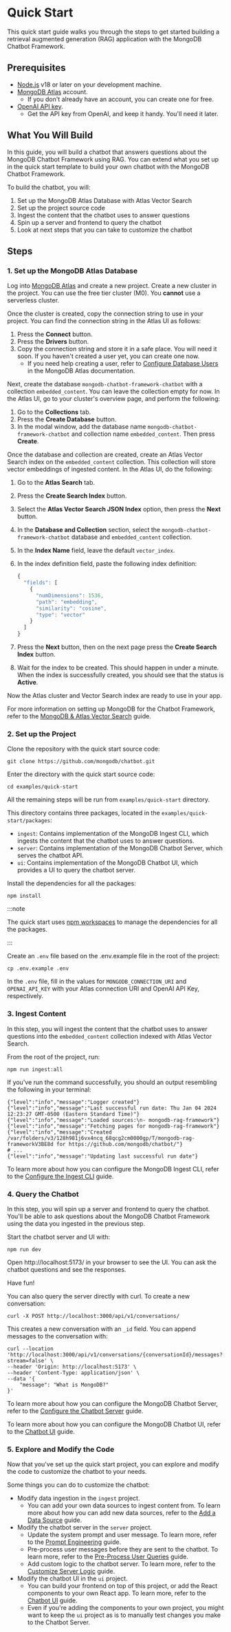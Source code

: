 # Quick Start

This quick start guide walks you through the steps to get started building
a retrieval augmented generation (RAG) application with the MongoDB Chatbot Framework.

## Prerequisites

- [Node.js](https://nodejs.org/en/) v18 or later on your development machine.
- [MongoDB Atlas](https://www.mongodb.com/cloud/atlas) account.
  - If you don't already have an account, you can create one for free.
- [OpenAI API key](https://platform.openai.com/docs/quickstart?context=node).
  - Get the API key from OpenAI, and keep it handy. You'll need it later.

## What You Will Build

In this guide, you will build a chatbot that answers questions about
the MongoDB Chatbot Framework using RAG.
You can extend what you set up in the quick start template
to build your own chatbot with the MongoDB Chatbot Framework.

To build the chatbot, you will:

1. Set up the MongoDB Atlas Database with Atlas Vector Search
1. Set up the project source code
1. Ingest the content that the chatbot uses to answer questions
1. Spin up a server and frontend to query the chatbot
1. Look at next steps that you can take to customize the chatbot

## Steps

### 1. Set up the MongoDB Atlas Database

Log into [MongoDB Atlas](https://cloud.mongodb.com/) and create a new project. Create a new cluster in the project.
You can use the free tier cluster (M0). You **cannot** use a serverless cluster.

Once the cluster is created, copy the connection string to use in your project.
You can find the connection string in the Atlas UI as follows:

1. Press the **Connect** button.
1. Press the **Drivers** button.
1. Copy the connection string and store it in a safe place.
   You will need it soon. If you haven't created a user yet, you can create one now.
   - If you need help creating a user, refer to [Configure Database Users](https://www.mongodb.com/docs/atlas/security-add-mongodb-users/) in the MongoDB Atlas documentation.

Next, create the database `mongodb-chatbot-framework-chatbot` with a collection
`embedded_content`. You can leave the collection empty for now.
In the Atlas UI, go to your cluster's overview page, and perform the following:

1. Go to the **Collections** tab.
1. Press the **Create Database** button.
1. In the modal window, add the database name `mongodb-chatbot-framework-chatbot`
   and collection name `embedded_content`. Then press **Create**.

Once the database and collection are created, create an Atlas Vector Search index
on the `embedded_content` collection. This collection will store vector embeddings of ingested content. In the Atlas UI, do the following:

1. Go to the **Atlas Search** tab.
1. Press the **Create Search Index** button.
1. Select the **Atlas Vector Search JSON Index** option, then press the **Next** button.
1. In the **Database and Collection** section, select the
   `mongodb-chatbot-framework-chatbot` database and `embedded_content` collection.
1. In the **Index Name** field, leave the default `vector_index`.
1. In the index definition field, paste the following index definition:

   ```js
   {
     "fields": [
       {
         "numDimensions": 1536,
         "path": "embedding",
         "similarity": "cosine",
         "type": "vector"
       }
     ]
   }
   ```

1. Press the **Next** button, then on the next page press the **Create Search Index** button.
1. Wait for the index to be created. This should happen in under a minute.
   When the index is successfully created, you should see that the status is **Active**.

Now the Atlas cluster and Vector Search index are ready to use in your app.

For more information on setting up MongoDB for the Chatbot Framework,
refer to the [MongoDB & Atlas Vector Search](./mongodb.md) guide.

### 2. Set up the Project

Clone the repository with the quick start source code:

```shell
git clone https://github.com/mongodb/chatbot.git
```

Enter the directory with the quick start source code:

```shell
cd examples/quick-start
```

All the remaining steps will be run from `examples/quick-start` directory.

This directory contains three packages, located in the `examples/quick-start/packages`:

- `ingest`: Contains implementation of the MongoDB Ingest CLI, which ingests the content that the chatbot uses to answer questions.
- `server`: Contains implementation of the MongoDB Chatbot Server, which serves the chatbot API.
- `ui`: Contains implementation of the MongoDB Chatbot UI, which provides a UI to query the chatbot server.

Install the dependencies for all the packages:

```shell
npm install
```

:::note

The quick start uses [npm workspaces](https://docs.npmjs.com/cli/v8/using-npm/workspaces)
to manage the dependencies for all the packages.

:::

Create an `.env` file based on the .env.example file in the root of the project:

```shell
cp .env.example .env
```

In the `.env` file, fill in the values for `MONGODB_CONNECTION_URI` and `OPENAI_API_KEY`
with your Atlas connection URI and OpenAI API Key, respectively.

### 3. Ingest Content

In this step, you will ingest the content that the chatbot uses to answer questions
into the `embedded_content` collection indexed with Atlas Vector Search.

From the root of the project, run:

```shell
npm run ingest:all
```

If you've run the command successfully, you should an output resembling the following
in your terminal:

```shell
{"level":"info","message":"Logger created"}
{"level":"info","message":"Last successful run date: Thu Jan 04 2024 12:23:27 GMT-0500 (Eastern Standard Time)"}
{"level":"info","message":"Loaded sources:\n- mongodb-rag-framework"}
{"level":"info","message":"Fetching pages for mongodb-rag-framework"}
{"level":"info","message":"Created /var/folders/v3/128h981j6vx4ncq_68qcg2cm0000gp/T/mongodb-rag-frameworkV3BE8d for https://github.com/mongodb/chatbot/"}
# ...
{"level":"info","message":"Updating last successful run date"}
```

To learn more about how you can configure the MongoDB Ingest CLI,
refer to the [Configure the Ingest CLI](./ingest/configure.md) guide.

### 4. Query the Chatbot

In this step, you will spin up a server and frontend to query the chatbot.
You'll be able to ask questions about the MongoDB Chatbot Framework
using the data you ingested in the previous step.

Start the chatbot server and UI with:

```shell
npm run dev
```

Open http://localhost:5173/ in your browser to see the UI.
You can ask the chatbot questions and see the responses.

Have fun!

You can also query the server directly with curl. To create a new conversation:

```shell
curl -X POST http://localhost:3000/api/v1/conversations/
```

This creates a new conversation with an `_id` field. You can append messages to the conversation with: 

```shell
curl --location 'http://localhost:3000/api/v1/conversations/{conversationId}/messages?stream=false' \
--header 'Origin: http://localhost:5173' \
--header 'Content-Type: application/json' \
--data '{
    "message": "What is MongoDB?"
}'
```

To learn more about how you can configure the MongoDB Chatbot Server,
refer to the [Configure the Chatbot Server](./server/configure.md) guide.

To learn more about how you can configure the MongoDB Chatbot UI,
refer to the [Chatbot UI](./ui.md) guide.

### 5. Explore and Modify the Code

Now that you've set up the quick start project, you can explore and modify the code
to customize the chatbot to your needs.

Some things you can do to customize the chatbot:

- Modify data ingestion in the `ingest` project.
  - You can add your own data sources to ingest content from.
    To learn more about how you can add new data sources, refer to the [Add a Data Source](./ingest/data-sources.md) guide.
- Modify the chatbot server in the `server` project.
  - Update the system prompt and user message. To learn more, refer to the [Prompt Engineering](./server/llm.md#prompt-engineering) guide.
  - Pre-process user messages before they are sent to the chatbot.
    To learn more, refer to the [Pre-Process User Queries](./server/rag/preprocess.md) guide.
  - Add custom logic to the chatbot server. To learn more,
    refer to the [Customize Server Logic](./server/custom-logic.md) guide.
- Modify the chatbot UI in the `ui` project.
  - You can build your frontend on top of this project, or add the React components
    to your own React app. To learn more, refer to the [Chatbot UI](./ui.md) guide.
  - Even if you're adding the components to your own project,
    you might want to keep the `ui` project as is to manually test changes
    you make to the Chatbot Server.
